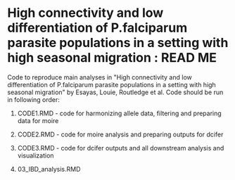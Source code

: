 # High connectivity and low differentiation of P.falciparum parasite populations in a setting with high seasonal migration : READ ME

Code to reproduce main analyses in "High connectivity and low differentiation of P.falciparum parasite populations in a setting with high seasonal migration" by Esayas, Louie, Routledge et al.
Code should be run in following order:

1. CODE1.RMD - code for harmonizing allele data, filtering and preparing data for moire
2. CODE2.RMD - code for moire analysis and preparing outputs for dcifer
3. CODE3.RMD - code for dcifer outputs and all downstream analysis and visualization

4. 03_IBD_analysis.RMD
